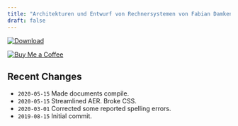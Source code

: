 ```yaml
---
title: "Architekturen und Entwurf von Rechnersystemen von Fabian Damken (deutsch)"
draft: false
---
```


[![Download](/download.png)](aer-summary.pdf)

[![Buy Me a Coffee](/kofi.png)](https://ko-fi.com/fdamken)

## Recent Changes
- `2020-05-15` Made documents compile.
- `2020-05-15` Streamlined AER. Broke CSS.
- `2020-03-01` Corrected some reported spelling errors.
- `2019-08-15` Initial commit.
